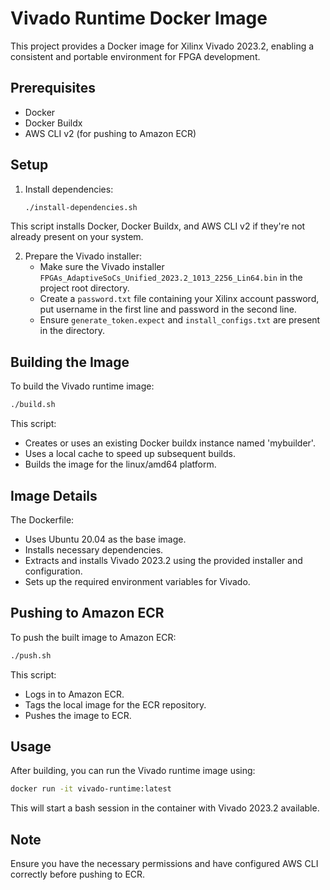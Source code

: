 # Vivado Runtime Docker Image

This project provides a Docker image for Xilinx Vivado 2023.2, enabling a consistent and portable environment for FPGA development.

## Prerequisites

- Docker
- Docker Buildx
- AWS CLI v2 (for pushing to Amazon ECR)

## Setup

1. Install dependencies:

   ```bash
   ./install-dependencies.sh
   ```

This script installs Docker, Docker Buildx, and AWS CLI v2 if they're not already present on your system.

2. Prepare the Vivado installer:
    - Make sure the Vivado installer `FPGAs_AdaptiveSoCs_Unified_2023.2_1013_2256_Lin64.bin` in the project root directory.
    - Create a `password.txt` file containing your Xilinx account password, put username in the first line and password in the second line.
    - Ensure `generate_token.expect` and `install_configs.txt` are present in the directory.

## Building the Image

To build the Vivado runtime image:

```bash
./build.sh
```

This script:
- Creates or uses an existing Docker buildx instance named 'mybuilder'.
- Uses a local cache to speed up subsequent builds.
- Builds the image for the linux/amd64 platform.

## Image Details

The Dockerfile:
- Uses Ubuntu 20.04 as the base image.
- Installs necessary dependencies.
- Extracts and installs Vivado 2023.2 using the provided installer and configuration.
- Sets up the required environment variables for Vivado.

## Pushing to Amazon ECR

To push the built image to Amazon ECR:

```bash
./push.sh
```

This script:
- Logs in to Amazon ECR.
- Tags the local image for the ECR repository.
- Pushes the image to ECR.

## Usage

After building, you can run the Vivado runtime image using:

```bash
docker run -it vivado-runtime:latest
```

This will start a bash session in the container with Vivado 2023.2 available.

## Note

Ensure you have the necessary permissions and have configured AWS CLI correctly before pushing to ECR.